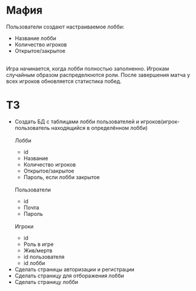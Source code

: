 <h1>Мафия</h1>
Пользователи создают настраиваемое лобби:
<ul>
    <li>Название лобби</li>
    <li>Количество игроков</li>
    <li>Открытое/закрытое</li>
</ul>
<br>
Игра начинается, когда лобби полностью заполненно. Игрокам случайным образом распределюются роли.
После завершения матча у всех игроков обновляется статистика побед.

<h1>ТЗ</h1>
<ul>
    <li>Создать БД с таблицами лобби пользователей и игроков(игрок-пользователь находящийся в определённом лобби)</li>
        <br>Лобби
        <ul>
            <li>id</li>
            <li>Название</li>
            <li>Количество игроков</li>
            <li>Открытое/закрытое</li>
            <li>Пароль, если лобби закрытое</li>
        </ul><br>
        Пользователи
        <ul>
            <li>id</li>
            <li>Почта</li>
            <li>Пароль</li>
        </ul><br>
        Игроки
        <ul>
            <li>id</li>
            <li>Роль в игре</li>
            <li>Жив/мертв</li>
            <li>id пользователя</li>
            <li>id лобби</li>
        </ul>
    <li>Сделать страницы авторизации и регистрации</li>
    <li>Сделать страницу для отборажения лобби</li>
    <li>Сделать страницу лобби</li>
</ul>
